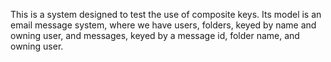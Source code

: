 This is a system designed to test the use of composite keys. Its model is an email message system, where we have users, folders, keyed by name and owning user, and messages, keyed by a message id, folder name, and owning user.